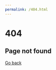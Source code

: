 ```yaml
---
permalink: /404.html
---
```


<div class="page-not-found">
  <h1>404</h1>

  <h2>Page not found</h2>

<a href="{{ site.baseurl }}/" class="button">Go back</a>

</div>

